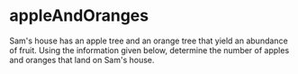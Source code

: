 # appleAndOranges
Sam's house has an apple tree and an orange tree that yield an abundance of fruit. Using the information given below, determine the number of apples and oranges that land on Sam's house.
